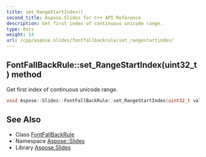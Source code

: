 ```yaml
---
title: set_RangeStartIndex()
second_title: Aspose.Slides for C++ API Reference
description: Get first index of continuous unicode range.
type: docs
weight: 14
url: /cpp/aspose.slides/fontfallbackrule/set_rangestartindex/
---
```

## FontFallBackRule::set_RangeStartIndex(uint32_t) method


Get first index of continuous unicode range.

```cpp
void Aspose::Slides::FontFallBackRule::set_RangeStartIndex(uint32_t value)
```

## See Also

* Class [FontFallBackRule](./)
* Namespace [Aspose::Slides](../)
* Library [Aspose.Slides](../../)